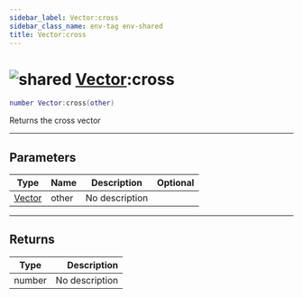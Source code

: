 ```yaml
---
sidebar_label: Vector:cross
sidebar_class_name: env-tag env-shared
title: Vector:cross
---
```


# <img src='/img/wiki/shared.png' alt='shared' classname='env-tag' /> [Vector](../vector/README.md):cross

```lua
number Vector:cross(other)
```

Returns the cross vector<br/>

-----------------
## Parameters

| Type   | Name | Description | Optional |
| ------ | ---- | ----------- | -------: |
| [Vector](../vector/README.md) | other | No description |   |

-----------------
## Returns

| Type   | Description |
| ------ | ----------: |
| number | No description |
